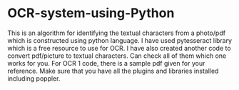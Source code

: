 # OCR-system-using-Python
This is an algorithm for identifying the textual characters from a photo/pdf which is constructed using python language.
I have used pytesseract library which is a free resource to use for OCR. I have also created another code to convert pdf/picture to textual characters. Can check all of them which one works for you.
For OCR 1 code, there is a sample pdf given for your reference.
Make sure that you have all the plugins and libraries installed including poppler.
